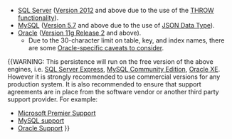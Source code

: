 
 * [SQL Server](https://www.microsoft.com/en-au/sql-server/) ([Version 2012](https://docs.microsoft.com/en-us/sql/release-notes/sql-server-2012-release-notes) and above due to the use of the [THROW functionality](https://docs.microsoft.com/en-us/sql/t-sql/language-elements/throw-transact-sql)).
 * [MySQL](https://www.mysql.com/) ([Version 5.7](https://dev.mysql.com/doc/relnotes/mysql/5.7/en/) and above due to the use of [JSON Data Type](https://dev.mysql.com/doc/refman/5.7/en/json.html)).
 * [Oracle](https://www.oracle.com/database/index.html) ([Version 11g Release 2](https://docs.oracle.com/cd/E11882_01/readmes.112/e41331/chapter11204.htm) and above).
   * Due to the 30-character limit on table, key, and index names, there are some [Oracle-specific caveats to consider](oracle-caveats.md).

{{WARNING: This persistence will run on the free version of the above engines, i.e. [SQL Server Express](https://www.microsoft.com/en-au/sql-server/sql-server-editions-express), [MySQL Community Edition](https://www.mysql.com/products/community/), [Oracle XE](http://www.oracle.com/technetwork/database/database-technologies/express-edition/overview/index.html). However it is strongly recommended to use commercial versions for any production system. It is also recommended to ensure that support agreements are in place from the software vendor or another third party support provider. For example:

 * [Microsoft Premier Support](https://www.microsoft.com/en-us/microsoftservices/support.aspx)
 * [MySQL support](https://www.mysql.com/support/)
 * [Oracle Support](https://www.oracle.com/support/index.html)
}}